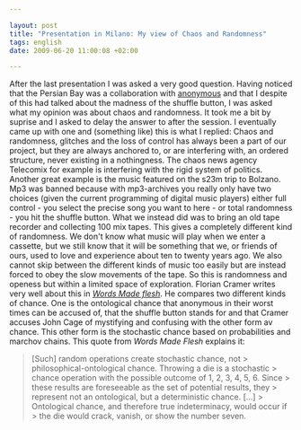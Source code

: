 ```yaml
--- 

layout: post
title: "Presentation in Milano: My view of Chaos and Randomness" 
tags: english 
date: 2009-06-20 11:00:08 +02:00 

---
```


After the last presentation I was asked a very good question. Having noticed that the Persian Bay was a collaboration with [anonymous](http://www.whyweprotest.net/) and that I despite of this had talked about the madness of the shuffle button, I was asked what my opinion was about chaos and randomness. It took me a bit by suprise and I asked to delay the answer to after the session. I eventually came up with one and (something like) this is what I replied: Chaos and randomness, glitches and the loss of control has always been a part of our project, but they are always anchored to, or are interfering with, an ordered structure, never existing in a nothingness. The chaos news agency Telecomix for example is interfering with the rigid system of politics. Another great example is the music featured on the s23m trip to Bolzano. Mp3 was banned because with mp3-archives you really only have two choices (given the current programming of digital music players) either full control - you select the precise song you want to here - or total randomness - you hit the shuffle button. What we instead did was to bring an old tape recorder and collecting 100 mix tapes. This gives a completely different kind of randomness. We don't know what music will play when we enter a cassette, but we still know that it will be something that we, or friends of ours, used to love and experience about ten to twenty years ago. We also cannot skip between the different kinds of music too easily but are instead forced to obey the slow movements of the tape. So this is randomness and openess but within a limited space of exploration. Florian Cramer writes very well about this in *[Words Made flesh](http://pzwart.wdka.hro.nl/mdr/research/fcramer/wordsmadeflesh/)*. He compares two different kinds of chance. One is the ontological chance that anonymous in their worst times can be accused of, that the shuffle button stands for and that Cramer accuses John Cage of mystifying and confusing with the other form av chance. This other form is the stochastic chance based on probabilities and marchov chains. This quote from *Words Made Flesh* explains it:

> [Such] random operations create stochastic chance, not > philosophical-ontological chance. Throwing a die is a stochastic > chance operation with the possible outcome of 1, 2, 3, 4, 5, 6. Since > these results are foreseeable as the set of potential results, they > represent not an ontological, but a deterministic chance. [...] > Ontological chance, and therefore true indeterminacy, would occur if > the die would crack, vanish, or show the number seven. 